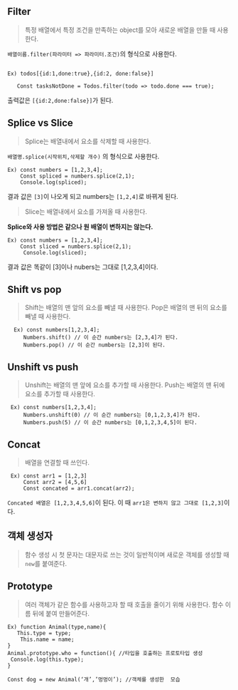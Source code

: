 ## Filter

> 특정 배열에서 특정 조건을 만족하는 object를 모아 새로운 배열을 만들 때 사용한다.

`배열이름.filter(파라미터 => 파라미터.조건)`의 형식으로 사용한다.
```

Ex) todos[{id:1,done:true},{id:2, done:false}]
   
   Const tasksNotDone = Todos.filter(todo => todo.done === true);
```
 
출력값은 `[{id:2,done:false}]`가 된다.

## Splice vs Slice

> Splice는 배열내에서 요소를 삭제할 때 사용한다.

`배열명.splice(시작위치,삭제할 개수)` 의 형식으로 사용한다.

```
Ex) const numbers = [1,2,3,4];
    Const spliced = numbers.splice(2,1);
    Console.log(spliced);

```
결과 값은 `[3]`이 나오게 되고 numbers는 `[1,2,4]`로 바뀌게 된다.

> Slice는 배열내에서 요소를 가져올 때 사용한다.

**Splice와 사용 방법은 같으나 원 배열이 변하지는 않는다.**

```
Ex) const numbers = [1,2,3,4];
    Const sliced = numbers.splice(2,1);
     Console.log(sliced);

```
결과 값은 똑같이 [3]이나 nubers는 그대로 [1,2,3,4]이다.


## Shift vs pop

> Shift는 배열의 맨 앞의 요소를 빼낼 때 사용한다.
Pop은 배열의 맨 뒤의 요소를 빼낼 때 사용한다.

```
  Ex) const numbers[1,2,3,4];
     Numbers.shift() // 이 순간 numbers는 [2,3,4]가 된다.
     Numbers.pop() // 이 순간 numbers는 [2,3]이 된다.

```
##    Unshift vs push

>    Unshift는 배열의 맨 앞에 요소를 추가할 때 사용한다.
   Push는 배열의 맨 뒤에 요소를 추가할 때 사용한다.
 
```
 Ex) const numbers[1,2,3,4];
     Numbers.unshift(0) // 이 순간 numbers는 [0,1,2,3,4]가 된다.
     Numbers.push(5) // 이 순간 numbers는 [0,1,2,3,4,5]이 된다.
```


##  Concat 
 
>  배열을 연결할 때 쓰인다. 

```
 Ex) const arr1 = [1,2,3]
     Const arr2 = [4,5,6]
     Const concated = arr1.concat(arr2);
```

  `Concated 배열은 [1,2,3,4,5,6]`이 된다. 이 때 `arr1은 변하지 않고 그대로 [1,2,3]`이다.

## 객체 생성자

> 함수 생성 시 첫 문자는 대문자로 쓰는 것이 일반적이며 새로운 객체를 생성할 때 `new`를 붙여준다.

## Prototype

> 여러 객체가 같은 함수를 사용하고자 할 때 호출을 줄이기 위해 사용한다.
함수 이름 뒤에 붙여 만들어준다.

```
Ex) function Animal(type,name){ 
   This.type = type;
    This.name = name;
}
Animal.prototype.who = function(){ //타입을 호출하는 프로토타입 생성
 Console.log(this.type);
}

Const dog = new Animal(‘개’,’멍멍이’); //객체를 생성한  모습

```
